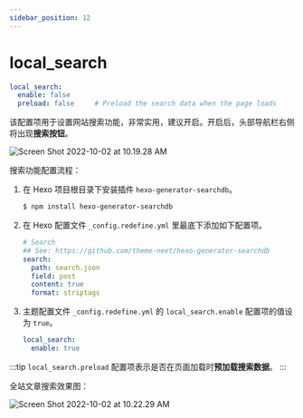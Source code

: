 ```yaml
---
sidebar_position: 12
---
```



# local_search

```yaml
local_search:
  enable: false
  preload: false     # Preload the search data when the page loads
```

该配置项用于设置网站搜索功能，非常实用，建议开启。开启后，头部导航栏右侧将出现**搜索按钮**。

![Screen Shot 2022-10-02 at 10.19.28 AM](https://evan.beee.top/img/Screen%20Shot%202022-10-02%20at%2010.19.28%20AM.png)

搜索功能配置流程：

1. 在 Hexo 项目根目录下安装插件 `hexo-generator-searchdb`。

   ```bash
   $ npm install hexo-generator-searchdb
   ```

1. 在 Hexo 配置文件 `_config.redefine.yml` 里最底下添加如下配置项。

   ```yaml
   # Search
   ## See: https://github.com/theme-next/hexo-generator-searchdb
   search:
     path: search.json
     field: post
     content: true
     format: striptags
   ```

1. 主题配置文件 `_config.redefine.yml` 的 `local_search.enable` 配置项的值设为 `true`。

   ```yaml
   local_search:
     enable: true
   ```


:::tip
`local_search.preload` 配置项表示是否在页面加载时**预加载搜索数据**。
:::

全站文章搜索效果图：

![Screen Shot 2022-10-02 at 10.22.29 AM](https://evan.beee.top/img/Screen%20Shot%202022-10-02%20at%2010.22.29%20AM-4745029.png)

